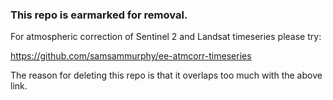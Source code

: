 ### This repo is earmarked for removal.

For atmospheric correction of Sentinel 2 and Landsat timeseries please try:

https://github.com/samsammurphy/ee-atmcorr-timeseries

The reason for deleting this repo is that it overlaps too much with the above link.

